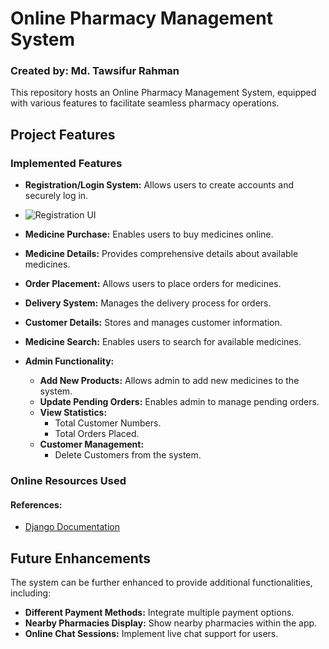 # Online Pharmacy Management System

### Created by: Md. Tawsifur Rahman

This repository hosts an Online Pharmacy Management System, equipped with various features to facilitate seamless pharmacy operations.

## Project Features

### Implemented Features
- **Registration/Login System:** Allows users to create accounts and securely log in.
- ![Registration UI](registration.png)

- **Medicine Purchase:** Enables users to buy medicines online.
- **Medicine Details:** Provides comprehensive details about available medicines.
- **Order Placement:** Allows users to place orders for medicines.
- **Delivery System:** Manages the delivery process for orders.
- **Customer Details:** Stores and manages customer information.
- **Medicine Search:** Enables users to search for available medicines.
- **Admin Functionality:**
  - **Add New Products:** Allows admin to add new medicines to the system.
  - **Update Pending Orders:** Enables admin to manage pending orders.
  - **View Statistics:**
    - Total Customer Numbers.
    - Total Orders Placed.
  - **Customer Management:**
    - Delete Customers from the system.

### Online Resources Used
#### References:
- [Django Documentation](https://docs.djangoproject.com/)

## Future Enhancements
The system can be further enhanced to provide additional functionalities, including:
- **Different Payment Methods:** Integrate multiple payment options.
- **Nearby Pharmacies Display:** Show nearby pharmacies within the app.
- **Online Chat Sessions:** Implement live chat support for users.
